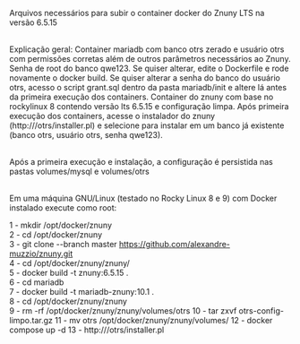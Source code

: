 Arquivos necessários para subir o container docker do Znuny LTS na versão 6.5.15 <br><br>

Explicação geral: Container mariadb com banco otrs zerado e usuário otrs com permissões corretas além de outros parâmetros necessários ao Znuny. Senha de root do banco qwe123. Se quiser alterar, edite o Dockerfile e rode novamente o docker build. Se quiser alterar a senha do banco do usuário otrs, acesso o script grant.sql dentro da pasta mariadb/init e altere lá antes da primeira execução dos containers.
Container do znuny com base no rockylinux 8 contendo versão lts 6.5.15 e configuração limpa.
Após primeira execução dos containers, acesse o instalador do znuny (http://<IP docker>/otrs/installer.pl) e selecione para instalar em um banco já existente (banco otrs, usuário otrs, senha qwe123). <br><br>

Após a primeira execução e instalação, a configuração é persistida nas pastas volumes/mysql e volumes/otrs <br><br>

Em uma máquina GNU/Linux (testado no Rocky Linux 8 e 9) com Docker instalado execute como root:

1 - mkdir /opt/docker/znuny <br>
2 - cd /opt/docker/znuny <br>
3 - git clone --branch master https://github.com/alexandre-muzzio/znuny.git <br>
4 - cd /opt/docker/znuny/znuny/ <br>
5 - docker build -t znuny:6.5.15 . <br>
6 - cd mariadb <br>
7 - docker build -t mariadb-znuny:10.1 . <br>
8 - cd /opt/docker/znuny/znuny <br>
9 - rm -rf /opt/docker/znuny/znuny/volumes/otrs
10 - tar zxvf otrs-config-limpo.tar.gz
11 - mv otrs /opt/docker/znuny/znuny/volumes/
12 - docker compose up -d
13 - http://<IP docker>/otrs/installer.pl
